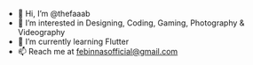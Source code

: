 - 👋 Hi, I’m @thefaaab
- 👀 I’m interested in Designing, Coding, Gaming, Photography & Videography
- 🌱 I’m currently learning Flutter
- 📫 Reach me at febinnasofficial@gmail.com

<!---
thefaaab/thefaaab is a ✨ special ✨ repository because its `README.md` (this file) appears on your GitHub profile.
You can click the Preview link to take a look at your changes.
--->
